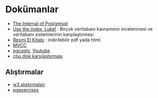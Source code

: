 # Dokümanlar
* [The Internal of Postgresql](http://interdb.jp/pg/)
* [Use the index, Luke!](https://use-the-index-luke.com/) : Birçok veritabanı kavramının incelenmesi ve veritabanı sistemlerinin karşılaştırması
* [Resmi El Kitabı](https://www.postgresql.org/docs/manuals/) : indirilebilir pdf yada html.
* [MVCC](https://devcenter.heroku.com/articles/postgresql-concurrency)
* [pgcasts](https://www.pgcasts.com/), [Youtube](https://www.youtube.com/channel/UCeqAt2IzOJhih70WRncuktQ)
* [cpu disk karşılaştırması](https://www.prowesscorp.com/computer-latency-at-a-human-scale/)


## Alıştırmalar
* [w3 alıştırmaları](https://www.w3resource.com/postgresql-exercises/)
* [pgexercises](https://pgexercises.com/)
